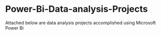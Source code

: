 # Power-Bi-Data-analysis-Projects
Attached below are data analysis projects accomplished using Microsoft Power Bi
